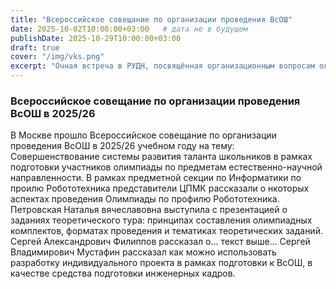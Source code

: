 ```yaml
---
title: "Всероссийское совещание по организации проведения ВсОШ"
date: 2025-10-02T10:00:00+03:00   # дата не в будущем
publishDate: 2025-10-29T10:00:00+03:00
draft: true
cover: "/img/vks.png"
excerpt: "Очная встреча в РУДН, посвящённая организационным вопросам олимпиады."
---
```

### Всероссийское совещание по организации проведения ВсОШ в 2025/26
В Москве прошло Всероссийское совещание по организации проведения ВсОШ в 2025/26 учебном году
на тему: Совершенствование системы развития таланта школьников в рамках подготовки участников олимпиады по предметам естественно-научной направленности. 
В рамках предметной секции по Информатики по проилю Робототехника представители ЦПМК рассказали о нкоторых аспектах проведения Олимпиады по профилю Робототехника. 
Петровская Наталья вячеславовна выступила с презентацией о заданиях теоретического тура: принципах составления олимпиадных комплектов, форматах проведения и тематиках теоретических заданий.
Сергей Александрович Филиппов рассказал о... текст выше... Сергей Владимирович Мустафин рассказал как можно использовать разработку индивидуального проекта в рамках подготовки к ВсОШ, в качестве средства подготовки инженерных кадров.



